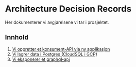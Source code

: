 # Architecture Decision Records

Her dokumenterer vi avgjørelsene vi tar i prosjektet.

## Innhold

1. [Vi oppretter et konsument-API via ny applikasjon](01_datakilde.md)
2. [Vi lagrer data i Postgres (CloudSQL i GCP)](02_lagringssted.md)
3. [Vi eksponerer et graphql-api](03_apiteknologi.md)
